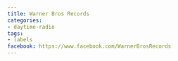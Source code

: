 ```yaml
---
title: Warner Bros Records
categories:
- daytime-radio
tags:
- labels
facebook: https://www.facebook.com/WarnerBrosRecords
---
```


